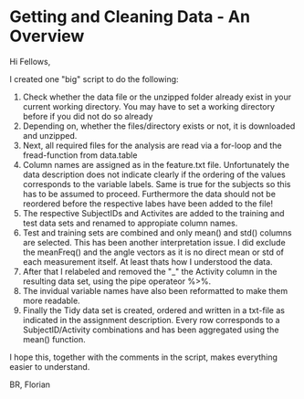 # Getting and Cleaning Data - An Overview

Hi Fellows,

I created one "big" script to do the following:

1. Check whether the data file or the unzipped folder already exist in your current working directory. You may have to set a working directory before if you did not do so already
2. Depending on, whether the files/directory exists or not, it is downloaded and unzipped.
3. Next, all required files for the analysis are read via a for-loop and the fread-function from data.table
4. Column names are assigned as in the feature.txt file. Unfortunately the data description does not indicate clearly if the ordering of the values corresponds to the variable labels. Same is true for the subjects so this has to be assumed to proceed. Furthermore the data should not be reordered before the respective labes have been added to the file!
5. The respective SubjectIDs and Activites are added to the training and test data sets and renamed to appropiate column names.
6. Test and training sets are combined and only mean() and std() columns are selected. This has been another interpretation issue. I did exclude the meanFreq() and the angle vectors as it is no direct mean or std of each measurement itself. At least thats how I understood the data.
7. After that I relabeled and removed the "_" the Activity column in the resulting data set, using the pipe operateor %>%. 
8. The invidual variable names have also been reformatted to make them more readable.
9. Finally the Tidy data set is created, ordered and written in a txt-file as indicated in the assignment description. Every row corresponds to a SubjectID/Activity combinations and has been aggregated using the mean() function.

I hope this, together with the comments in the script, makes everything easier to understand.

BR,
Florian
